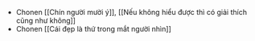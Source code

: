 - Chonen [[Chín người mười ý]], [[Nếu không hiểu được thì có giải thích cũng như không]]
- Chonen [[Cái đẹp là thứ trong mắt người nhìn]]